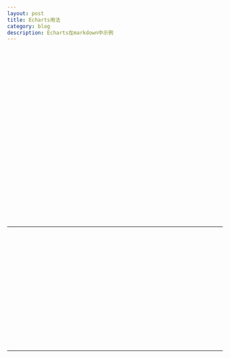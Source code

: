 ```yaml
---
layout: post
title: Echarts用法
category: blog
description: Echarts在markdown中示例
---
```



<body>
    <!-- 为ECharts准备一个具备大小（宽高）的Dom -->
    <div id="main" style="width: 600px;height:400px;"></div>
    <script type="text/javascript">
        // 基于准备好的dom，初始化echarts实例
        var myChart = echarts.init(document.getElementById('main'));
        // 指定图表的配置项和数据
        var option = {
            title: {
                text: 'ECharts 入门示例'
            },
            tooltip: {},
            legend: {
                data:['销量']
            },
            xAxis: {
                data: ["衬衫","羊毛衫","雪纺衫","裤子","高跟鞋","袜子"]
            },
            yAxis: {},
            series: [{
                name: '销量',
                type: 'bar',
                data: [5, 20, 36, 10, 10, 20]
            }]
        };
        // 使用刚指定的配置项和数据显示图表。
        myChart.setOption(option);
    </script>
    
    
   <!--div id="main1" style="width: 600px;height:400px;"></div>
    <script type="text/javascript"> 
       var myChart = echarts.init(document.getElementById('main1'));
       var dataAll = [
        [
            [10.0, 8.04],
            [8.0, 6.95],
            [13.0, 7.58],
            [9.0, 8.81],
            [11.0, 8.33],
            [14.0, 9.96],
            [6.0, 7.24],
            [4.0, 4.26],
            [12.0, 10.84],
            [7.0, 4.82],
            [5.0, 5.68]
        ],
        [
            [10.0, 9.14],
            [8.0, 8.14],
            [13.0, 8.74],
            [9.0, 8.77],
            [11.0, 9.26],
            [14.0, 8.10],
            [6.0, 6.13],
            [4.0, 3.10],
            [12.0, 9.13],
            [7.0, 7.26],
            [5.0, 4.74]
        ],
        [
            [10.0, 7.46],
            [8.0, 6.77],
            [13.0, 12.74],
            [9.0, 7.11],
            [11.0, 7.81],
            [14.0, 8.84],
            [6.0, 6.08],
            [4.0, 5.39],
            [12.0, 8.15],
            [7.0, 6.42],
            [5.0, 5.73]
        ]
    ];
    var markLineOpt = {
        animation: false,
        label: {
            normal: {
                formatter: 'y = 0.5 * x + 3',
                textStyle: {
                    align: 'right'
                }
            }
        },
        lineStyle: {
            normal: {
                type: 'solid'
            }
        },
        tooltip: {
            formatter: 'y = 0.5 * x + 3'
        },
        data: [[{
            coord: [0, 2],
            symbol: 'none'
        }, {
            coord: [20, 13],
            symbol: 'none'
        }]]
    };
    option = {
        title: {
            text: 'Anscombe\'s quartet',
            x: 'center',
            y: 0
        },
        grid: [
            {x: '7%', y: '7%', width: '38%', height: '38%'},
            {x2: '7%', y: '7%', width: '38%', height: '38%'},
            {x: '7%', y2: '7%', width: '38%', height: '38%'},
            {x2: '7%', y2: '7%', width: '38%', height: '38%'}
        ],
        tooltip: {
            formatter: 'Group {a}: ({c})'
        },
        xAxis: [
            {gridIndex: 0, min: 0, max: 20},
            {gridIndex: 1, min: 0, max: 20},
            {gridIndex: 2, min: 0, max: 20}
        ],
        yAxis: [
            {gridIndex: 0, min: 0, max: 15},
            {gridIndex: 1, min: 0, max: 15},
            {gridIndex: 2, min: 0, max: 15}
        ],
        series: [
            {
                name: 'I',
                type: 'scatter',
                xAxisIndex: 0,
                yAxisIndex: 0,
                data: dataAll[0],
                markLine: markLineOpt
            },
            {
                name: 'II',
                type: 'scatter',
                xAxisIndex: 1,
                yAxisIndex: 1,
                data: dataAll[1],
                markLine: markLineOpt
            },
            {
                name: 'III',
                type: 'scatter',
                xAxisIndex: 2,
                yAxisIndex: 2,
                data: dataAll[2],
                markLine: markLineOpt
            }
        ]
    };
     myChart.setOption(option);
   </script-->
   <table>
     <tr>
       <th>
            <div id="chart1" style="width: 300px;height:280px;"></div>
             <script type="text/javascript"> 
               var myChart = echarts.init(document.getElementById('chart1'));
               var data =[ [0,2.6],
                   [1,3.4],
                   [2,4.3],
                   [3,4.7],
                   [4,5],
                   [5,7.2],
                   [6,8.4],
                   [7,8.4],
                   [8,10.7],
                   [9,11.3],
                   [10,12.6]
                  ];
                     // See https://github.com/ecomfe/echarts-stat
                     var myRegression = ecStat.regression('polynomial', data, 1);
                     myRegression.points.sort(function(a, b) {
                         return a[0] - b[0];
                     });
                     option = {
                         tooltip: {
                             trigger: 'axis',
                             axisPointer: {
                                 type: 'cross'
                             }
                         },
                         title: {
                             text: '图1',
                             subtext: 'By ecStat.regression',
                             sublink: 'https://github.com/ecomfe/echarts-stat',
                             left: 'center',
                             top: 16
                         },
                         xAxis: {
                             type: 'value',
                             splitLine: {
                                 lineStyle: {
                                     type: 'dashed'
                                 }
                             },
                             splitNumber:1 
                         },
                         yAxis: {
                             type: 'value',
                             min: 0,
                             splitLine: {
                                 lineStyle: {
                                     type: 'dashed'
                                 }
                             }
                         },
                         grid: {
                             top: 90
                         },
                         series: [{
                             name: 'scatter',
                             type: 'scatter',
                             label: {
                                 emphasis: {
                                     show: true,
                                     position: 'right',
                                     textStyle: {
                                         color: 'blue',
                                         fontSize: 16
                                     }
                                 }
                             },
                             data: data
                         }, {
                             name: 'line',
                             type: 'line',
                             smooth: true,
                             showSymbol: false,
                             data: myRegression.points,
                             markPoint: {
                                 itemStyle: {
                                     normal: {
                                         color: 'transparent'
                                     }
                                 },
                                 label: {
                                     normal: {
                                         show: true,
                                         position: 'left',
                                         formatter: myRegression.expression,
                                         textStyle: {
                                             color: '#333',
                                             fontSize: 14
                                         }
                                     }
                                 },
                                 data: [{
                                     coord: myRegression.points[myRegression.points.length - 1]
                                 }]
                             }
                         }]
                     };
               myChart.setOption(option);
            </script>
        </th>
        <th>
            <div id="chart2" style="width: 300px;height:280px;"></div>
             <script type="text/javascript"> 
               var myChart = echarts.init(document.getElementById('chart2'));
               var data = [
                    [0,1.2],
                    [1,2.45],
                    [2,5],
                    [3,6.85],
                    [4,7.6],
                    [5,8.25],
                    [6,8.7],
                    [7,10.65],
                    [8,10.9],
                    [9,9.65],
                    [10,9.9]
                   ];
                     // See https://github.com/ecomfe/echarts-stat
                     var myRegression = ecStat.regression('polynomial', data, 2);
                     myRegression.points.sort(function(a, b) {
                         return a[0] - b[0];
                     });
                     option = {
                         tooltip: {
                             trigger: 'axis',
                             axisPointer: {
                                 type: 'cross'
                             }
                         },
                         title: {
                             text: '图2',
                             subtext: 'By ecStat.regression',
                             sublink: 'https://github.com/ecomfe/echarts-stat',
                             left: 'center',
                             top: 16
                         },
                         xAxis: {
                             type: 'value',
                             splitLine: {
                                 lineStyle: {
                                     type: 'dashed'
                                 }
                             },
                             splitNumber:1 
                         },
                         yAxis: {
                             type: 'value',
                             min: 0,
                             splitLine: {
                                 lineStyle: {
                                     type: 'dashed'
                                 }
                             }
                         },
                         grid: {
                             top: 90
                         },
                         series: [{
                             name: 'scatter',
                             type: 'scatter',
                             label: {
                                 emphasis: {
                                     show: true,
                                     position: 'right',
                                     textStyle: {
                                         color: 'blue',
                                         fontSize: 16
                                     }
                                 }
                             },
                             data: data
                         }, {
                             name: 'line',
                             type: 'line',
                             smooth: true,
                             showSymbol: false,
                             data: myRegression.points,
                             markPoint: {
                                 itemStyle: {
                                     normal: {
                                         color: 'transparent'
                                     }
                                 },
                                 label: {
                                     normal: {
                                         show: true,
                                         position: 'left',
                                         formatter: myRegression.expression,
                                         textStyle: {
                                             color: '#333',
                                             fontSize: 14
                                         }
                                     }
                                 },
                                 data: [{
                                     coord: myRegression.points[myRegression.points.length - 1]
                                 }]
                             }
                         }]
                     };
               myChart.setOption(option);
            </script>
        </th>
        <th>
            <div id="chart3" style="width: 300px;height:280px;"></div>
            <script type="text/javascript"> 
               var myChart = echarts.init(document.getElementById('chart3'));
               var data = [
                    [0,30],
                    [1,10],
                    [1.5,1],
                    [3,16],
                    [4,18],
                    [5,19],
                    [6,19.5],
                    [7,21],
                    [8,24],
                    [9,27],
                    [10,10]
                     ];
                     // See https://github.com/ecomfe/echarts-stat
                     var myRegression = ecStat.regression('polynomial', data, 5);
                     myRegression.points.sort(function(a, b) {
                         return a[0] - b[0];
                     });
                     option = {
                         tooltip: {
                             trigger: 'axis',
                             axisPointer: {
                                 type: 'cross'
                             }
                         },
                         title: {
                             text: '图3',
                             subtext: 'By ecStat.regression',
                             sublink: 'https://github.com/ecomfe/echarts-stat',
                             left: 'center',
                             top: 16
                         },
                         xAxis: {
                             type: 'value',
                             splitLine: {
                                 lineStyle: {
                                     type: 'dashed'
                                 }
                             },
                             splitNumber:1 
                         },
                         yAxis: {
                             type: 'value',
                             min: 0,
                             splitLine: {
                                 lineStyle: {
                                     type: 'dashed'
                                 }
                             }
                         },
                         grid: {
                             top: 90
                         },
                         series: [{
                             name: 'scatter',
                             type: 'scatter',
                             label: {
                                 emphasis: {
                                     show: true,
                                     position: 'right',
                                     textStyle: {
                                         color: 'blue',
                                         fontSize: 16
                                     }
                                 }
                             },
                             data: data
                         }, {
                             name: 'line',
                             type: 'line',
                             smooth: true,
                             showSymbol: false,
                             data: myRegression.points,
                             markPoint: {
                                 itemStyle: {
                                     normal: {
                                         color: 'transparent'
                                     }
                                 },
                                 label: {
                                     normal: {
                                         show: true,
                                         position: 'left',
                                         formatter: myRegression.expression,
                                         textStyle: {
                                             color: '#333',
                                             fontSize: 14
                                         }
                                     }
                                 },
                                 data: [{
                                     coord: myRegression.points[myRegression.points.length - 1]
                                 }]
                             }
                         }]
                     };
               myChart.setOption(option);
            </script>
        </th>
      </tr>
    <table>
</body>